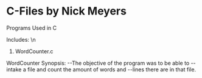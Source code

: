 # C-Files by Nick Meyers
Programs Used in C

 Includes: \n
1. WordCounter.c

WordCounter Synopsis:
--The objective of the program was to be able to
--intake a file and count the amount of words and
--lines there are in that file.
